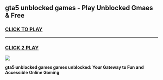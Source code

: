 
## gta5 unblocked games - Play Unblocked Gmaes & Free
<h3>
<a href="https://premium.freeplayer.one?title=gta5_unblocked_games&ref=19F">CLICK TO PLAY</a></h3>
<hr>

<h3>
<a href="https://premium.freeplayer.one?title=gta5_unblocked_games&ref=19F">CLICK 2 PLAY</a>
  
</h3>

<a href="https://premium.freeplayer.one?title=gta5_unblocked_games&ref=19F/"><img src="https://clearcache.store/games.png"></a>


**gta5 unblocked games games unblocked: Your Gateway to Fun and Accessible Online Gaming**
